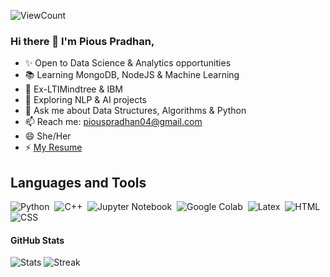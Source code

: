 ![ViewCount](https://views.whatilearened.today/views/github/piouspradhan/piouspradhan.svg?cache=remove)

### Hi there 👋 I'm Pious Pradhan,

- ✨ Open to Data Science & Analytics opportunities
- 📚 Learning MongoDB, NodeJS & Machine Learning
- 💼 Ex-LTIMindtree & IBM
- 🤖 Exploring NLP & AI projects
- 💬 Ask me about Data Structures, Algorithms & Python
- 📫 Reach me: piouspradhan04@gmail.com
- 😄 She/Her
- ⚡ [My Resume](https://drive.google.com/file/d/1qh7ZRNUIAHuC8sffFfIaP8LdUKEkh-E-/view?usp=sharing)



## Languages and Tools

![Python](https://img.shields.io/badge/-Python-05122A?style=flat&logo=python)&nbsp;
![C++](https://img.shields.io/badge/-C++-05122A?style=flat&logo=C%2B%2B&logoColor=00599C)&nbsp;
![Jupyter Notebook](https://img.shields.io/badge/-Jupyter%20Notebook-05122A?style=flat&logo=jupyter&logoColor=F37626)&nbsp;
![Google Colab](https://img.shields.io/badge/-Google%20Colab-05122A?style=flat&logo=google-colab&logoColor=F9AB00)&nbsp;
![Latex](https://img.shields.io/badge/-Latex-05122A?style=flat&logo=latex&logoColor=008080)&nbsp;
![HTML](https://img.shields.io/badge/-HTML-05122A?style=flat&logo=HTML5)&nbsp;
![CSS](https://img.shields.io/badge/-CSS-05122A?style=flat&logo=CSS3&logoColor=1572B6)&nbsp;

#### GitHub Stats
![Stats](https://github-readme-stats.vercel.app/api?username=piouspradhan&show_icons=true&icon_color=D32F2F&theme=dark&title_color=D32F2F&hide_border=true)
![Streak](https://streak-stats.demolab.com/?user=piouspradhan&theme=dark&hide_border=true)
